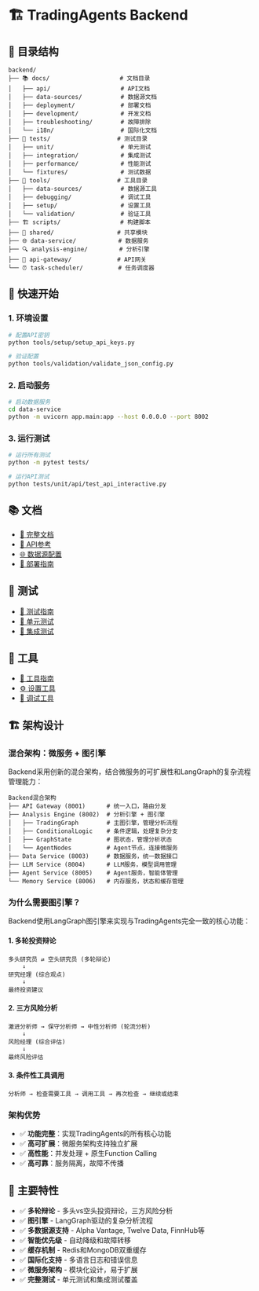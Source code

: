 # 🏗️ TradingAgents Backend

## 📁 目录结构

```
backend/
├── 📚 docs/                    # 文档目录
│   ├── api/                    # API文档
│   ├── data-sources/           # 数据源文档
│   ├── deployment/             # 部署文档
│   ├── development/            # 开发文档
│   ├── troubleshooting/        # 故障排除
│   └── i18n/                   # 国际化文档
├── 🧪 tests/                   # 测试目录
│   ├── unit/                   # 单元测试
│   ├── integration/            # 集成测试
│   ├── performance/            # 性能测试
│   └── fixtures/               # 测试数据
├── 🔧 tools/                   # 工具目录
│   ├── data-sources/           # 数据源工具
│   ├── debugging/              # 调试工具
│   ├── setup/                  # 设置工具
│   └── validation/             # 验证工具
├── 🏗️ scripts/                 # 构建脚本
├── 🔗 shared/                  # 共享模块
├── 🌐 data-service/            # 数据服务
├── 🔍 analysis-engine/         # 分析引擎
├── 🚪 api-gateway/             # API网关
└── ⏰ task-scheduler/          # 任务调度器
```

## 🚀 快速开始

### 1. 环境设置
```bash
# 配置API密钥
python tools/setup/setup_api_keys.py

# 验证配置
python tools/validation/validate_json_config.py
```

### 2. 启动服务
```bash
# 启动数据服务
cd data-service
python -m uvicorn app.main:app --host 0.0.0.0 --port 8002
```

### 3. 运行测试
```bash
# 运行所有测试
python -m pytest tests/

# 运行API测试
python tests/unit/api/test_api_interactive.py
```

## 📚 文档

- [📖 完整文档](docs/README.md)
- [🔌 API参考](docs/api/data-source-api-reference.md)
- [🌐 数据源配置](docs/data-sources/new-us-data-sources.md)
- [🚀 部署指南](docs/deployment/deployment-guide.md)

## 🧪 测试

- [🧪 测试指南](tests/README.md)
- [🔬 单元测试](tests/unit/)
- [🔗 集成测试](tests/integration/)

## 🔧 工具

- [🔧 工具指南](tools/README.md)
- [⚙️ 设置工具](tools/setup/)
- [🐛 调试工具](tools/debugging/)

## 🏗️ **架构设计**

### **混合架构：微服务 + 图引擎**
Backend采用创新的混合架构，结合微服务的可扩展性和LangGraph的复杂流程管理能力：

```
Backend混合架构
├── API Gateway (8001)      # 统一入口，路由分发
├── Analysis Engine (8002)  # 分析引擎 + 图引擎
│   ├── TradingGraph        # 主图引擎，管理分析流程
│   ├── ConditionalLogic    # 条件逻辑，处理复杂分支
│   ├── GraphState          # 图状态，管理分析状态
│   └── AgentNodes          # Agent节点，连接微服务
├── Data Service (8003)     # 数据服务，统一数据接口
├── LLM Service (8004)      # LLM服务，模型调用管理
├── Agent Service (8005)    # Agent服务，智能体管理
└── Memory Service (8006)   # 内存服务，状态和缓存管理
```

### **为什么需要图引擎？**

Backend使用LangGraph图引擎来实现与TradingAgents完全一致的核心功能：

#### **1. 多轮投资辩论**
```
多头研究员 ⇄ 空头研究员 (多轮辩论)
    ↓
研究经理 (综合观点)
    ↓
最终投资建议
```

#### **2. 三方风险分析**
```
激进分析师 → 保守分析师 → 中性分析师 (轮流分析)
    ↓
风险经理 (综合评估)
    ↓
最终风险评估
```

#### **3. 条件性工具调用**
```
分析师 → 检查需要工具 → 调用工具 → 再次检查 → 继续或结束
```

### **架构优势**
- ✅ **功能完整**：实现TradingAgents的所有核心功能
- ✅ **高可扩展**：微服务架构支持独立扩展
- ✅ **高性能**：并发处理 + 原生Function Calling
- ✅ **高可靠**：服务隔离，故障不传播

## 🌟 主要特性

- ✅ **多轮辩论** - 多头vs空头投资辩论，三方风险分析
- ✅ **图引擎** - LangGraph驱动的复杂分析流程
- ✅ **多数据源支持** - Alpha Vantage, Twelve Data, FinnHub等
- ✅ **智能优先级** - 自动降级和故障转移
- ✅ **缓存机制** - Redis和MongoDB双重缓存
- ✅ **国际化支持** - 多语言日志和错误信息
- ✅ **微服务架构** - 模块化设计，易于扩展
- ✅ **完整测试** - 单元测试和集成测试覆盖
